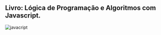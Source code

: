 ## Livro: Lógica de Programação e Algoritmos com Javascript.
![javacript](https://github.com/user-attachments/assets/72e9005a-7e6b-4b01-8845-9bfa129914f2)

